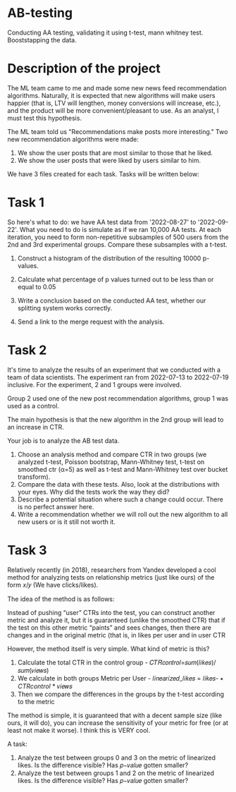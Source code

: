 # AB-testing
Conducting AA testing, validating it using t-test, mann whitney test. Booststapping the data. 

<h1> Description of the project </h1>

The ML team came to me and made some new news feed recommendation algorithms. Naturally, it is expected that new algorithms will make users happier (that is, LTV will lengthen, money conversions will increase, etc.), and the product will be more convenient/pleasant to use. As an analyst, I must test this hypothesis.

The ML team told us "Recommendations make posts more interesting." Two new recommendation algorithms were made:

1) We show the user posts that are most similar to those that he liked.
2) We show the user posts that were liked by users similar to him.

We have 3 files created for each task. Tasks will be written below:

<h1> Task 1 </h1> 

So here's what to do: we have AA test data from '2022-08-27' to '2022-09-22'. What you need to do is simulate as if we ran 10,000 AA tests. At each iteration, you need to form non-repetitive subsamples of 500 users from the 2nd and 3rd experimental groups. Compare these subsamples with a t-test.

1. Construct a histogram of the distribution of the resulting 10000 p-values.

2. Calculate what percentage of p values turned out to be less than or equal to 0.05

3. Write a conclusion based on the conducted AA test, whether our splitting system works correctly.

4. Send a link to the merge request with the analysis.

<h1> Task 2 </h1> 

It's time to analyze the results of an experiment that we conducted with a team of data scientists. The experiment ran from 2022-07-13 to 2022-07-19 inclusive. For the experiment, 2 and 1 groups were involved.

Group 2 used one of the new post recommendation algorithms, group 1 was used as a control.

The main hypothesis is that the new algorithm in the 2nd group will lead to an increase in CTR.

Your job is to analyze the AB test data.

1. Choose an analysis method and compare CTR in two groups (we analyzed t-test, Poisson bootstrap, Mann-Whitney test, t-test on smoothed ctr (α=5) as well as t-test and Mann-Whitney test over bucket transform).
2. Compare the data with these tests. Also, look at the distributions with your eyes. Why did the tests work the way they did?
3. Describe a potential situation where such a change could occur. There is no perfect answer here.
4. Write a recommendation whether we will roll out the new algorithm to all new users or is it still not worth it.

<h1> Task 3 </h1> 

Relatively recently (in 2018), researchers from Yandex developed a cool method for analyzing tests on relationship metrics (just like ours) of the form 𝑥/𝑦 (We have
clicks/likes).

The idea of the method is as follows:

Instead of pushing “user” CTRs into the test, you can construct another metric and analyze it, but it is guaranteed (unlike the smoothed CTR) that if the test on this other metric “paints” and sees changes, then there are changes and in the original metric (that is, in likes per user and in user CTR

However, the method itself is very simple. What kind of metric is this?

1. Calculate the total CTR in the control group - 𝐶𝑇𝑅𝑐𝑜𝑛𝑡𝑟𝑜𝑙=𝑠𝑢𝑚(𝑙𝑖𝑘𝑒𝑠)/𝑠𝑢𝑚(𝑣𝑖𝑒𝑤𝑠)
2. We calculate in both groups Metric per User - 𝑙𝑖𝑛𝑒𝑎𝑟𝑖𝑧𝑒𝑑_𝑙𝑖𝑘𝑒𝑠 = 𝑙𝑖𝑘𝑒𝑠- ∗ <i>CTRcontrol</i> * 𝑣𝑖𝑒𝑤𝑠
3. Then we compare the differences in the groups by the t-test according to the metric

The method is simple, it is guaranteed that with a decent sample size (like ours, it will do), you can increase the sensitivity of your metric for free (or at least not make it worse). I think this is VERY cool.

A task:

1. Analyze the test between groups 0 and 3 on the metric of linearized likes. Is the difference visible? Has 𝑝−𝑣𝑎𝑙𝑢𝑒 gotten smaller?
2. Analyze the test between groups 1 and 2 on the metric of linearized likes. Is the difference visible? Has 𝑝−𝑣𝑎𝑙𝑢𝑒 gotten smaller?



